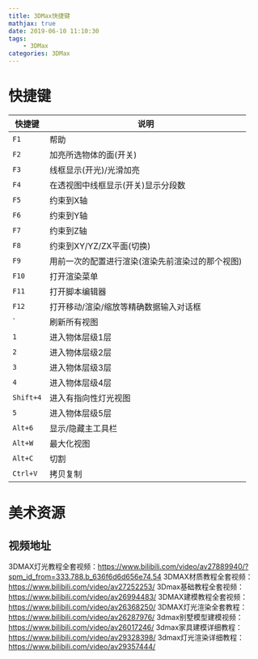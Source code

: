 ```yaml
---
title: 3DMax快捷键
mathjax: true
date: 2019-06-10 11:10:30
tags:
    - 3DMax
categories: 3DMax
---
```

# 快捷键
|快捷键     |说明|
|--         |--|
|`F1`       |帮助|
|`F2`       |加亮所选物体的面(开关)|
|`F3`       |线框显示(开光)/光滑加亮|
|`F4`       |在透视图中线框显示(开关)显示分段数|
|`F5`       |约束到X轴|
|`F6`       |约束到Y轴|
|`F7`       |约束到Z轴|
|`F8`       |约束到XY/YZ/ZX平面(切换)|
|`F9`       |用前一次的配置进行渲染(渲染先前渲染过的那个视图)|
|`F10`      |打开渲染菜单|
|`F11`      |打开脚本编辑器|
|`F12`      |打开移动/渲染/缩放等精确数据输入对话框|
|`          |刷新所有视图|
|`1`        |进入物体层级1层|
|`2`        |进入物体层级2层|
|`3`        |进入物体层级3层|
|`4`        |进入物体层级4层|
|`Shift+4`  |进入有指向性灯光视图|
|`5`        |进入物体层级5层|
|`Alt+6`    |显示/隐藏主工具栏|
|`Alt+W`    |最大化视图|
|`Alt+C`    |切割|
|`Ctrl+V`   |拷贝复制|

# 美术资源
## 视频地址
3DMAX灯光教程全套视频：https://www.bilibili.com/video/av27889940/?spm_id_from=333.788.b_636f6d6d656e74.54
3DMAX材质教程全套视频：https://www.bilibili.com/video/av27252253/
3Dmax基础教程全套视频：https://www.bilibili.com/video/av26994483/
3DMAX建模教程全套视频：https://www.bilibili.com/video/av26368250/
3DMAX灯光渲染全套教程：https://www.bilibili.com/video/av26287976/
3dmax别墅模型建模视频：https://www.bilibili.com/video/av26017246/
3dmax家具建模详细教程：https://www.bilibili.com/video/av29328398/
3dmax灯光渲染详细教程：https://www.bilibili.com/video/av29357444/